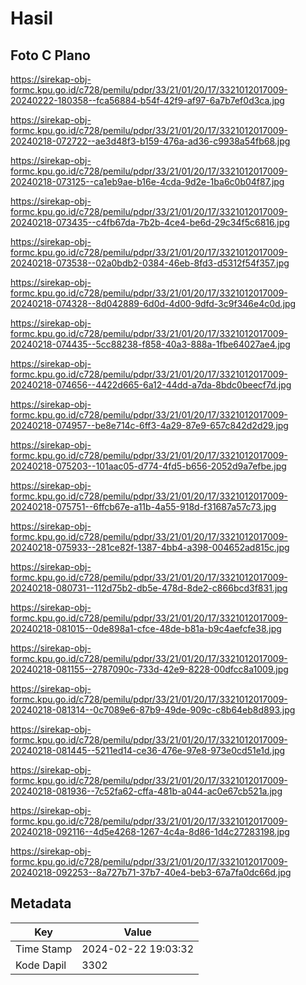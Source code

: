 # Hasil

## Foto C Plano

https://sirekap-obj-formc.kpu.go.id/c728/pemilu/pdpr/33/21/01/20/17/3321012017009-20240222-180358--fca56884-b54f-42f9-af97-6a7b7ef0d3ca.jpg

https://sirekap-obj-formc.kpu.go.id/c728/pemilu/pdpr/33/21/01/20/17/3321012017009-20240218-072722--ae3d48f3-b159-476a-ad36-c9938a54fb68.jpg

https://sirekap-obj-formc.kpu.go.id/c728/pemilu/pdpr/33/21/01/20/17/3321012017009-20240218-073125--ca1eb9ae-b16e-4cda-9d2e-1ba6c0b04f87.jpg

https://sirekap-obj-formc.kpu.go.id/c728/pemilu/pdpr/33/21/01/20/17/3321012017009-20240218-073435--c4fb67da-7b2b-4ce4-be6d-29c34f5c6816.jpg

https://sirekap-obj-formc.kpu.go.id/c728/pemilu/pdpr/33/21/01/20/17/3321012017009-20240218-073538--02a0bdb2-0384-46eb-8fd3-d5312f54f357.jpg

https://sirekap-obj-formc.kpu.go.id/c728/pemilu/pdpr/33/21/01/20/17/3321012017009-20240218-074328--8d042889-6d0d-4d00-9dfd-3c9f346e4c0d.jpg

https://sirekap-obj-formc.kpu.go.id/c728/pemilu/pdpr/33/21/01/20/17/3321012017009-20240218-074435--5cc88238-f858-40a3-888a-1fbe64027ae4.jpg

https://sirekap-obj-formc.kpu.go.id/c728/pemilu/pdpr/33/21/01/20/17/3321012017009-20240218-074656--4422d665-6a12-44dd-a7da-8bdc0beecf7d.jpg

https://sirekap-obj-formc.kpu.go.id/c728/pemilu/pdpr/33/21/01/20/17/3321012017009-20240218-074957--be8e714c-6ff3-4a29-87e9-657c842d2d29.jpg

https://sirekap-obj-formc.kpu.go.id/c728/pemilu/pdpr/33/21/01/20/17/3321012017009-20240218-075203--101aac05-d774-4fd5-b656-2052d9a7efbe.jpg

https://sirekap-obj-formc.kpu.go.id/c728/pemilu/pdpr/33/21/01/20/17/3321012017009-20240218-075751--6ffcb67e-a11b-4a55-918d-f31687a57c73.jpg

https://sirekap-obj-formc.kpu.go.id/c728/pemilu/pdpr/33/21/01/20/17/3321012017009-20240218-075933--281ce82f-1387-4bb4-a398-004652ad815c.jpg

https://sirekap-obj-formc.kpu.go.id/c728/pemilu/pdpr/33/21/01/20/17/3321012017009-20240218-080731--112d75b2-db5e-478d-8de2-c866bcd3f831.jpg

https://sirekap-obj-formc.kpu.go.id/c728/pemilu/pdpr/33/21/01/20/17/3321012017009-20240218-081015--0de898a1-cfce-48de-b81a-b9c4aefcfe38.jpg

https://sirekap-obj-formc.kpu.go.id/c728/pemilu/pdpr/33/21/01/20/17/3321012017009-20240218-081155--2787090c-733d-42e9-8228-00dfcc8a1009.jpg

https://sirekap-obj-formc.kpu.go.id/c728/pemilu/pdpr/33/21/01/20/17/3321012017009-20240218-081314--0c7089e6-87b9-49de-909c-c8b64eb8d893.jpg

https://sirekap-obj-formc.kpu.go.id/c728/pemilu/pdpr/33/21/01/20/17/3321012017009-20240218-081445--5211ed14-ce36-476e-97e8-973e0cd51e1d.jpg

https://sirekap-obj-formc.kpu.go.id/c728/pemilu/pdpr/33/21/01/20/17/3321012017009-20240218-081936--7c52fa62-cffa-481b-a044-ac0e67cb521a.jpg

https://sirekap-obj-formc.kpu.go.id/c728/pemilu/pdpr/33/21/01/20/17/3321012017009-20240218-092116--4d5e4268-1267-4c4a-8d86-1d4c27283198.jpg

https://sirekap-obj-formc.kpu.go.id/c728/pemilu/pdpr/33/21/01/20/17/3321012017009-20240218-092253--8a727b71-37b7-40e4-beb3-67a7fa0dc66d.jpg


## Metadata

| Key        | Value               |
| ---------- | ------------------- |
| Time Stamp | 2024-02-22 19:03:32 |
| Kode Dapil | 3302                |



